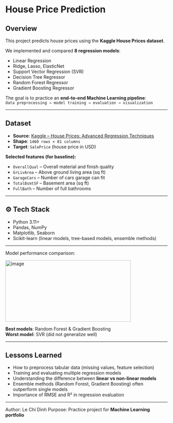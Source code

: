 # House Price Prediction

## Overview
This project predicts house prices using the **Kaggle House Prices dataset**.  

We implemented and compared **8 regression models**:
- Linear Regression
- Ridge, Lasso, ElasticNet
- Support Vector Regression (SVR)
- Decision Tree Regressor
- Random Forest Regressor
- Gradient Boosting Regressor

The goal is to practice an **end-to-end Machine Learning pipeline**:  
`data preprocessing → model training → evaluation → visualization`

---

## Dataset
- **Source**: [Kaggle – House Prices: Advanced Regression Techniques](https://www.kaggle.com/c/house-prices-advanced-regression-techniques)  
- **Shape**: `1460 rows × 81 columns`  
- **Target**: `SalePrice` (house price in USD)  

**Selected features (for baseline):**
- `OverallQual` – Overall material and finish quality  
- `GrLivArea` – Above ground living area (sq ft)  
- `GarageCars` – Number of cars garage can fit  
- `TotalBsmtSF` – Basement area (sq ft)  
- `FullBath` – Number of full bathrooms  

---

## ⚙️ Tech Stack
- Python 3.11+  
- Pandas, NumPy  
- Matplotlib, Seaborn  
- Scikit-learn (linear models, tree-based models, ensemble methods)  

---

Model performance comparison:

<img width="389" height="191" alt="image" src="https://github.com/user-attachments/assets/959464bb-b90c-4530-af56-b906ef7c7be8" />

**Best models**: Random Forest & Gradient Boosting  
**Worst model**: SVR (did not generalize well)

---

## Lessons Learned
- How to preprocess tabular data (missing values, feature selection)  
- Training and evaluating multiple regression models  
- Understanding the difference between **linear vs non-linear models**  
- Ensemble methods (Random Forest, Gradient Boosting) often outperform single models  
- Importance of RMSE and R² in regression evaluation  

---

Author: Le Chi Dinh
Purpose: Practice project for **Machine Learning portfolio**
